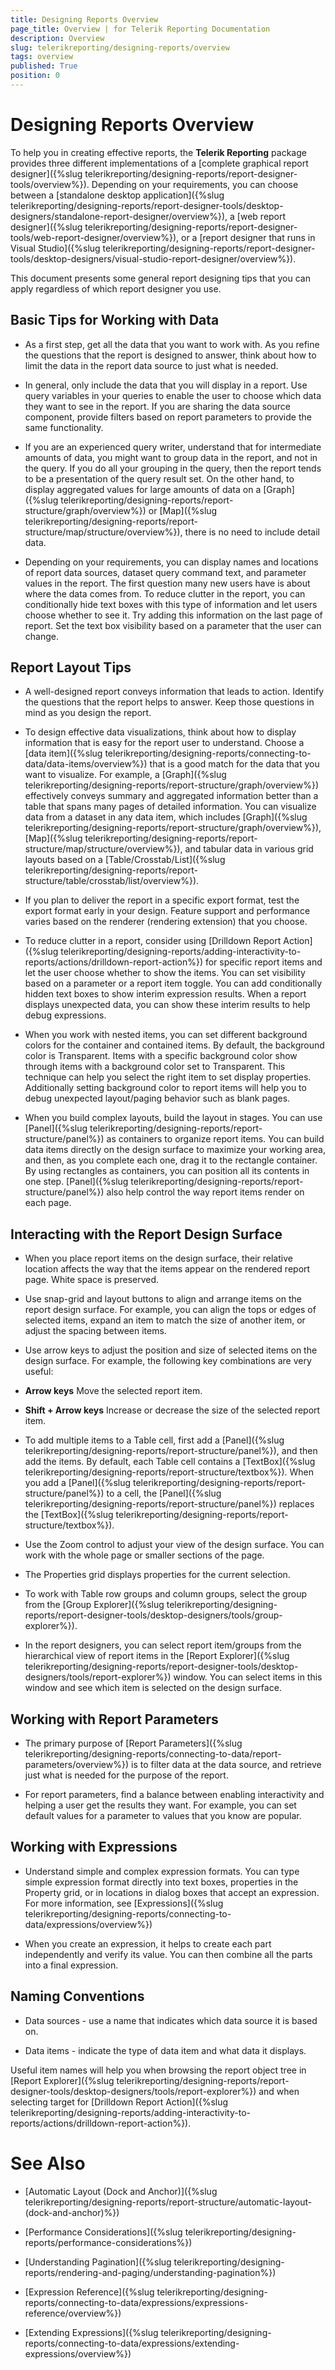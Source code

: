 ```yaml
---
title: Designing Reports Overview
page_title: Overview | for Telerik Reporting Documentation
description: Overview
slug: telerikreporting/designing-reports/overview
tags: overview
published: True
position: 0
---
```


# Designing Reports Overview



To help you in creating effective reports, the __Telerik Reporting__ package provides three different implementations of a
        [complete graphical report designer]({%slug telerikreporting/designing-reports/report-designer-tools/overview%}). Depending on your requirements, you can choose between
        a [standalone desktop application]({%slug telerikreporting/designing-reports/report-designer-tools/desktop-designers/standalone-report-designer/overview%}), 
        a [web report designer]({%slug telerikreporting/designing-reports/report-designer-tools/web-report-designer/overview%}), 
        or a [report designer that runs in Visual Studio]({%slug telerikreporting/designing-reports/report-designer-tools/desktop-designers/visual-studio-report-designer/overview%}).
      

This document presents some general report designing tips that you can apply regardless of which report designer you use. 
      

## Basic Tips for Working with Data

* As a first step, get all the data that you want to work with. 
              As you refine the questions that the report is designed to answer, 
              think about how to limit the data in the report data source to just what is needed.
            

* In general, only include the data that you will display in a report. 
              Use query variables in your queries to enable the user to choose which data they want to see in the report. 
              If you are sharing the data source component, provide filters based on report parameters to provide the same functionality.
            

* If you are an experienced query writer, understand that for intermediate amounts of data,
              you might want to group data in the report, and not in the query.
              If you do all your grouping in the query, then the report tends to be a presentation of the query result set.
              On the other hand, to display aggregated values for large amounts of data on a 
              [Graph]({%slug telerikreporting/designing-reports/report-structure/graph/overview%}) or 
              [Map]({%slug telerikreporting/designing-reports/report-structure/map/structure/overview%}),
              there is no need to include detail data.
            

* Depending on your requirements, you can display names and locations of report data sources, dataset query command text, and parameter values in the report. The first question many new users have is about where the data comes from. To reduce clutter in the report, you can conditionally hide text boxes with this type of information and let users choose whether to see it. Try adding this information on the last page of report. Set the text box visibility based on a parameter that the user can change.
            

## Report Layout Tips

* A well-designed report conveys information that leads to action. Identify the questions that the report helps to answer. Keep those questions in mind as you design the report.
            

* To design effective data visualizations, think about how to display information that is easy for the report user to understand. 
              Choose a [data item]({%slug telerikreporting/designing-reports/connecting-to-data/data-items/overview%}) that is a good match for the data that you want to visualize. 
              For example, a [Graph]({%slug telerikreporting/designing-reports/report-structure/graph/overview%}) effectively conveys summary and aggregated information 
              better than a table that spans many pages of detailed information. 
              You can visualize data from a dataset in any data item, which includes 
              [Graph]({%slug telerikreporting/designing-reports/report-structure/graph/overview%}), 
              [Map]({%slug telerikreporting/designing-reports/report-structure/map/structure/overview%}), 
              and tabular data in various grid layouts based on a [Table/Crosstab/List]({%slug telerikreporting/designing-reports/report-structure/table/crosstab/list/overview%}).
            

* If you plan to deliver the report in a specific export format, test the export format early in your design.
              Feature support and performance varies based on the renderer (rendering extension) that you choose.
            

* To reduce clutter in a report, consider using [Drilldown Report Action]({%slug telerikreporting/designing-reports/adding-interactivity-to-reports/actions/drilldown-report-action%}) for specific report items 
              and let the user choose whether to show the items. You can set visibility based on a parameter or a report item toggle. 
              You can add conditionally hidden text boxes to show interim expression results. 
              When a report displays unexpected data, you can show these interim results to help debug expressions.
            

* When you work with nested items, you can set different background colors for the container and contained items.
              By default, the background color is Transparent.
              Items with a specific background color show through items with a background color set to Transparent. 
              This technique can help you select the right item to set display properties.
              Additionally setting background color to report items will help you to debug unexpected layout/paging behavior such as blank pages.
            

* When you build complex layouts, build the layout in stages. 
              You can use [Panel]({%slug telerikreporting/designing-reports/report-structure/panel%}) as containers to organize report items. 
              You can build data items directly on the design surface to maximize your working area, and then, as you complete each one, 
              drag it to the rectangle container. By using rectangles as containers, you can position all its contents in one step. 
              [Panel]({%slug telerikreporting/designing-reports/report-structure/panel%}) also help control the way report items render on each page.
            

## Interacting with the Report Design Surface

* When you place report items on the design surface, their relative location affects the way that the items appear on the rendered report page. White space is preserved.
            

* Use snap-grid and layout buttons to align and arrange items on the report design surface. 
              For example, you can align the tops or edges of selected items, expand an item to match the size of another item, 
              or adjust the spacing between items.
            

* Use arrow keys to adjust the position and size of selected items on the design surface. For example, the following key combinations are very useful:
            

* __Arrow keys__ Move the selected report item.
                

* __Shift + Arrow keys__ Increase or decrease the size of the selected report item.
                

* To add multiple items to a Table cell, first add a [Panel]({%slug telerikreporting/designing-reports/report-structure/panel%}), and then add the items.
            By default, each Table cell contains a [TextBox]({%slug telerikreporting/designing-reports/report-structure/textbox%}). 
              When you add a [Panel]({%slug telerikreporting/designing-reports/report-structure/panel%}) to a cell, 
              the [Panel]({%slug telerikreporting/designing-reports/report-structure/panel%}) replaces the [TextBox]({%slug telerikreporting/designing-reports/report-structure/textbox%}).
          

* Use the Zoom control to adjust your view of the design surface. You can work with the whole page or smaller sections of the page.
            

* The Properties grid displays properties for the current selection.
            

* To work with Table row groups and column groups, select the group from the [Group Explorer]({%slug telerikreporting/designing-reports/report-designer-tools/desktop-designers/tools/group-explorer%}).
            

* In the report designers, you can select report item/groups from the hierarchical view 
              of report items in the [Report Explorer]({%slug telerikreporting/designing-reports/report-designer-tools/desktop-designers/tools/report-explorer%}) window. 
              You can select items in this window and see which item is selected on the design surface.
            

## Working with Report Parameters

* The primary purpose of [Report Parameters]({%slug telerikreporting/designing-reports/connecting-to-data/report-parameters/overview%}) is to filter data at the data source, 
              and retrieve just what is needed for the purpose of the report.
            

* For report parameters, find a balance between enabling interactivity and helping a user get the results they want. 
              For example, you can set default values for a parameter to values that you know are popular.
            

## Working with Expressions

* Understand simple and complex expression formats. 
              You can type simple expression format directly into text boxes, properties in the Property grid, 
              or in locations in dialog boxes that accept an expression. 
              For more information, see [Expressions]({%slug telerikreporting/designing-reports/connecting-to-data/expressions/overview%})

* When you create an expression, it helps to create each part independently and verify its value. 
              You can then combine all the parts into a final expression.
            

## Naming Conventions

* Data sources - use a name that indicates which data source it is based on.
            

* Data items - indicate the type of data item and what data it displays.
            

Useful item names will help you when browsing the report object tree in [Report Explorer]({%slug telerikreporting/designing-reports/report-designer-tools/desktop-designers/tools/report-explorer%})
          and when selecting target for [Drilldown Report Action]({%slug telerikreporting/designing-reports/adding-interactivity-to-reports/actions/drilldown-report-action%}).
        

# See Also


 * [Automatic Layout (Dock and Anchor)]({%slug telerikreporting/designing-reports/report-structure/automatic-layout-(dock-and-anchor)%})

 * [Performance Considerations]({%slug telerikreporting/designing-reports/performance-considerations%})

 * [Understanding Pagination]({%slug telerikreporting/designing-reports/rendering-and-paging/understanding-pagination%})

 * [Expression Reference]({%slug telerikreporting/designing-reports/connecting-to-data/expressions/expressions-reference/overview%})

 * [Extending Expressions]({%slug telerikreporting/designing-reports/connecting-to-data/expressions/extending-expressions/overview%})
